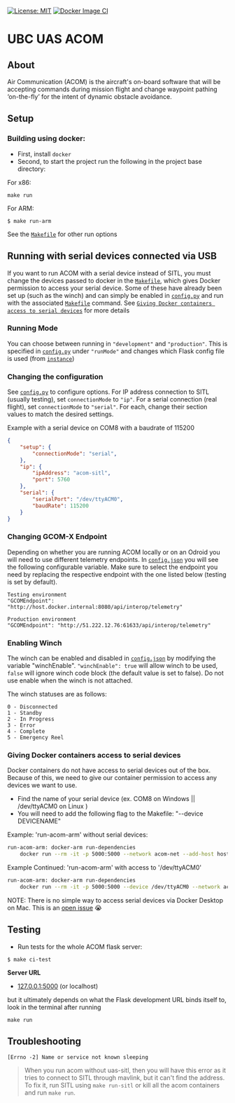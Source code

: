 [![License: MIT](https://img.shields.io/github/license/vintasoftware/django-react-boilerplate.svg)](LICENSE.txt)
[![Docker Image CI](https://github.com/ubcuas/ACOM/actions/workflows/docker.yml/badge.svg?branch=master)](https://github.com/ubcuas/ACOM/actions/workflows/docker.yml)

# UBC UAS ACOM

## About
Air Communication (ACOM) is the aircraft's on-board software that will be accepting commands during mission flight and change waypoint pathing ‘on-the-fly’ for the intent of dynamic obstacle avoidance.

## Setup
### Building using docker:

- First, install `docker`
- Second, to start the project run the following in the project base directory:

For x86:
```shell
make run
```

For ARM:
```shell
$ make run-arm
```

See the [`Makefile`](Makefile) for other run options

## Running with serial devices connected via USB
If you want to run ACOM with a serial device instead of SITL, you must change the devices passed to docker in the [`Makefile`](Makefile), which gives Docker permission to access your serial device. Some of these have already been set up (such as the winch) and can simply be enabled in [`config.py`](config.json) and run with the associated [`Makefile`](Makefile) command. See [`Giving Docker containers access to serial devices`](README.md#giving-docker-containers-access-to-serial-devices) for more details

### Running Mode
You can choose between running in `"development"` and `"production"`. This is specified in [`config.py`](config.json) under `"runMode"` and changes which Flask config file is used (from [`instance`](/instance))

### Changing the configuration
See [`config.py`](config.json) to configure options. For IP address connection to SITL (usually testing), set `connectionMode` to `"ip"`. For a serial connection (real flight), set `connectionMode` to `"serial"`. For each, change their section values to match the desired settings.

Example with a serial device on COM8 with a baudrate of 115200
```json
{
    "setup": {
        "connectionMode": "serial",
    },
    "ip": {
        "ipAddress": "acom-sitl",
        "port": 5760
    },
    "serial": {
        "serialPort": "/dev/ttyACM0",
        "baudRate": 115200
    }
}
```

### Changing GCOM-X Endpoint
Depending on whether you are running ACOM locally or on an Odroid you will need to use different telemetry endpoints. In [`config.json`](config.json) you will see the following configurable variable. Make sure to select the endpoint you need by replacing the respective endpoint with the one listed below (testing is set by default).
```
Testing environment
"GCOMEndpoint": "http://host.docker.internal:8080/api/interop/telemetry"

Production environment
"GCOMEndpoint": "http://51.222.12.76:61633/api/interop/telemetry"
```

### Enabling Winch
The winch can be enabled and disabled in [`config.json`](config.json) by modifying the variable "winchEnable". `"winchEnable": true` will allow winch to be used, `false` will ignore winch code block (the default value is set to false). Do not use enable when the winch is not attached.

The winch statuses are as follows:
```
0 - Disconnected
1 - Standby
2 - In Progress
3 - Error
4 - Complete
5 - Emergency Reel
```

### Giving Docker containers access to serial devices
Docker containers do not have access to serial devices out of the box. Because of this, we need to give our container permission to access any devices we want to use.
- Find the name of your serial device (ex. COM8 on Windows || /dev/ttyACM0 on Linux )
- You will need to add the following flag to the Makefile: "--device DEVICENAME"

Example: 'run-acom-arm' without serial devices:
```bash
run-acom-arm: docker-arm run-dependencies
	docker run --rm -it -p 5000:5000 --network acom-net --add-host host.docker.internal:host-gateway --name acom-acom ubcuas/acom:arm
```
Example Continued: 'run-acom-arm' with access to '/dev/ttyACM0'
```bash
run-acom-arm: docker-arm run-dependencies
	docker run --rm -it -p 5000:5000 --device /dev/ttyACM0 --network acom-net --add-host host.docker.internal:host-gateway --name acom-acom ubcuas/acom:arm
```
NOTE: There is no simple way to access serial devices via Docker Desktop on Mac. This is an [open issue](https://github.com/docker/for-mac/issues/900) 😭
## Testing
- Run tests for the whole ACOM flask server:
```shell
$ make ci-test
```

**Server URL**

- [127.0.0.1:5000](http://127.0.0.1:5000) (or localhost)

but it ultimately depends on what the Flask development URL binds itself to, look in the terminal after running
```
make run
```

## Troubleshooting

`[Errno -2] Name or service not known sleeping`
> When you run acom without uas-sitl, then you will have this error as it tries to connect to SITL through mavlink, but it can't find the address. To fix it, run SITL using `make run-sitl` or kill all the acom containers and run `make run`.

